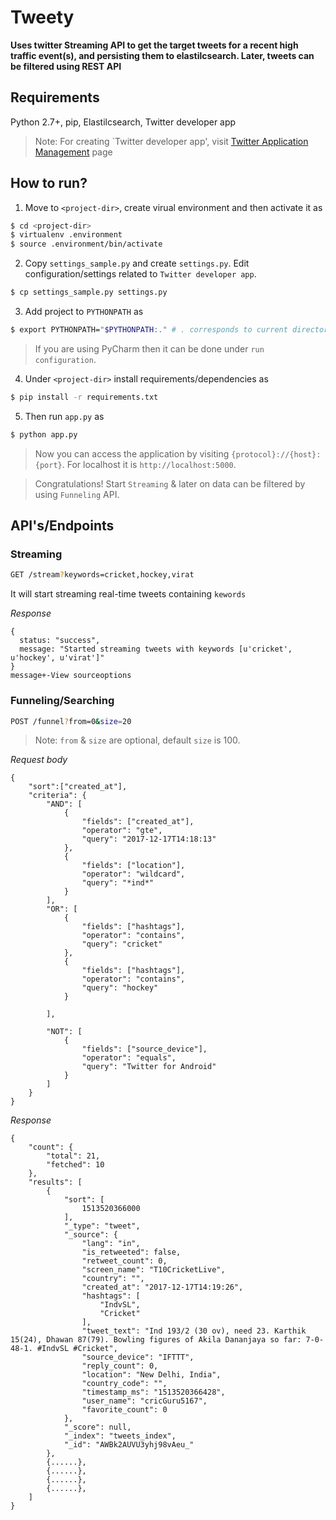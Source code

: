 # Tweety 
**Uses twitter Streaming API to get the target tweets for a recent high traffic event(s), and persisting them to elastilcsearch. Later, tweets can be filtered using REST API**

## Requirements
Python 2.7+, pip, Elastilcsearch, Twitter developer app

> Note: For creating `Twitter developer app', visit [Twitter Application Management](https://apps.twitter.com/) page

## How to run?
1. Move to ```<project-dir>```, create virual environment and then activate it as


```sh
$ cd <project-dir>
$ virtualenv .environment
$ source .environment/bin/activate
```

2. Copy ```settings_sample.py``` and create ```settings.py```. Edit configuration/settings related to ```Twitter developer app```.

```sh
$ cp settings_sample.py settings.py
```


3. Add project to ```PYTHONPATH``` as 

```sh 
$ export PYTHONPATH="$PYTHONPATH:." # . corresponds to current directory(project-dir)
```

> If you are using PyCharm then it can be done under `run configuration`.

4. Under ```<project-dir>``` install requirements/dependencies as 

```sh 
$ pip install -r requirements.txt
```

5. Then run ```app.py``` as  

```sh
$ python app.py
```

> Now you can access the application by visiting ```{protocol}://{host}:{port}```. For localhost it is ```http://localhost:5000```.

> Congratulations! Start ```Streaming``` & later on data can be filtered by using ```Funneling``` API.



## API's/Endpoints

### Streaming

```sh
GET /stream?keywords=cricket,hockey,virat
```

It will start streaming real-time tweets containing ```kewords```

*Response*

```
{
  status: "success",
  message: "Started streaming tweets with keywords [u'cricket', u'hockey', u'virat']"
}
message+-View sourceoptions
```

### Funneling/Searching

```sh
POST /funnel?from=0&size=20
```

> Note: ```from``` & ```size``` are optional, default ```size``` is 100.

*Request body*

```
{
	"sort":["created_at"],
	"criteria": {
		"AND": [
			{
                "fields": ["created_at"],
                "operator": "gte",
                "query": "2017-12-17T14:18:13"
            },
            {
                "fields": ["location"],
                "operator": "wildcard",
                "query": "*ind*"
            }
		],
        "OR": [
            {
                "fields": ["hashtags"],
                "operator": "contains",
                "query": "cricket"
            },
            {
                "fields": ["hashtags"],
                "operator": "contains",
                "query": "hockey"
            }
       
        ],
        
        "NOT": [
        	{
                "fields": ["source_device"],
                "operator": "equals",
                "query": "Twitter for Android"
            }
        ]
    }
}
```

*Response*

```
{
    "count": {
        "total": 21,
        "fetched": 10
    },
    "results": [
        {
            "sort": [
                1513520366000
            ],
            "_type": "tweet",
            "_source": {
                "lang": "in",
                "is_retweeted": false,
                "retweet_count": 0,
                "screen_name": "T10CricketLive",
                "country": "",
                "created_at": "2017-12-17T14:19:26",
                "hashtags": [
                    "IndvSL",
                    "Cricket"
                ],
                "tweet_text": "Ind 193/2 (30 ov), need 23. Karthik 15(24), Dhawan 87(79). Bowling figures of Akila Dananjaya so far: 7-0-48-1. #IndvSL #Cricket",
                "source_device": "IFTTT",
                "reply_count": 0,
                "location": "New Delhi, India",
                "country_code": "",
                "timestamp_ms": "1513520366428",
                "user_name": "cricGuru5167",
                "favorite_count": 0
            },
            "_score": null,
            "_index": "tweets_index",
            "_id": "AWBk2AUVU3yhj98vAeu_"
        },
        {......},
        {......},
        {......},
        {......},
    ]
}
```
